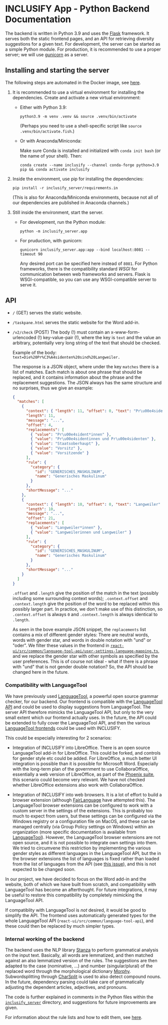 # INCLUSIFY App - Python Backend Documentation

The backend is written in Python 3.9 and uses the [Flask](https://flask.palletsprojects.com/en/2.0.x/) framework. It serves both the static frontend pages, and an API for retrieving diversity suggestions for a given text. For development, the server can be started as a simple Python module. For production, it is recommended to use a proper server; we will use [gunicorn](https://gunicorn.org/) as a server.

## Installing and starting the server

The following steps are automated in the Docker image, see [here](./development-environment.md).

1. It is recommended to use a virtual environment for installing the dependencies. Create and activate a new virtual environment:

   - Either with Python 3.9:

     ```
     python3.9 -m venv .venv && source .venv/bin/activate
     ```

     (Perhaps you need to use a shell-specific script like `source .venv/bin/activate.fish`.)

   - Or with Anaconda/Miniconda:

     Make sure Conda is installed and initialized with `conda init bash` (or the name of your shell). Then:

     ```
     conda create --name inclusify --channel conda-forge python=3.9 pip && conda activate inclusify
     ```

2. Inside the environment, use pip for installing the dependencies:

   ```
   pip install -r inclusify_server/requirements.in
   ```

   (This is also for Anaconda/Miniconda environments, because not all of our dependencies are published in Anaconda channels.)

3. Still inside the environment, start the server.

   - For development, run the Python module:

     ```
     python -m inclusify_server.app
     ```

   - For pruduction, with gunicorn:

     ```
     gunicorn inclusify_server.app:app --bind localhost:8081 --timeout 90
     ```

     Any desired port can be specified here instead of `8081`. For Python frameworks, there is the compatibility standard _WSGI_ for communication between web frameworks and servers. Flask is WSGI-compatible, so you can use any WSGI-compatible server to serve it.

## API

- `/` (GET) serves the static website.
- `/taskpane.html` serves the static website for the Word add-in.
- `/v2/check` (POST)
  The body (!) must contain an x-www-form-urlencoded (!) key-value-pair (!), where the key is `text` and the value an arbitrary, potentially very long string of the text that should be checked.

  Example of the body: `text=Die%20Pr%C3%A4sidenten%20sind%20Langweiler.`

  The response is a JSON object, where under the key `matches` there is a list of matches. Each match is about one phrase that should be replaced, and it contains information about the phrase and the replacement suggestions. The JSON always has the same structure and no surprises, thus we give an example:

  ```json
  {
    "matches": [
      {
        "context": { "length": 11, "offset": 0, "text": "Pr\u00e4sidenten" },
        "length": 11,
        "message": "...",
        "offset": 4,
        "replacements": [
          { "value": "Pr\u00e4sident*innen" },
          { "value": "Pr\u00e4sidentinnen und Pr\u00e4sidenten" },
          { "value": "Staatsoberhaupt" },
          { "value": "Vorsitz" },
          { "value": "Vorsitzende" }
        ],
        "rule": {
          "category": {
            "id": "GENERISCHES_MASKULINUM",
            "name": "Generisches Maskulinum"
          }
        },
        "shortMessage": "..."
      },
      {
        "context": { "length": 10, "offset": 0, "text": "Langweiler" },
        "length": 10,
        "message": "...",
        "offset": 21,
        "replacements": [
          { "value": "Langweiler*innen" },
          { "value": "Langweilerinnen und Langweiler" }
        ],
        "rule": {
          "category": {
            "id": "GENERISCHES_MASKULINUM",
            "name": "Generisches Maskulinum"
          }
        },
        "shortMessage": "..."
      }
    ]
  }
  ```

  `.offset` and `.length` give the position of the match in the text (possibly including some surrounding context words); `.context.offset` and `.context.length` give the position of the word to be replaced within this possibly larger part. In practice, we don't make use of this distinction, so `.context.offset` is always `0` and `.context.length` is always identical to `.length`.

  As seen in the bove example JSON snippet, the `replacements` list contains a mix of different gender styles: There are neutral words, words with gender star, and words in double notation with "und" or "oder". We filter these values in the frontend in [`react-ui/src/common/language-tool-api/user-settings-language-mapping.ts`](../react-ui/src/common/language-tool-api/user-settings-language-mapping.ts), and we replace the gender star with other symbols as specified by the user preferences. This is of course not ideal - what if there is a phrase with "und" that is not gender double notation? So, the API should be changed here in the future.

### Compatibility with LanguageTool

We have previously used [LanguageTool](https://github.com/languagetool-org/languagetool), a powerful open source grammar checker, for our backend. Our frontend is compatible with the [LanguageTool API](https://languagetoolplus.com/http-api/#/default) and could be used to display suggestions from LanguageTool. The server API therefore mimicks the LanguageTool API, but only to the very small extent which our frontend actually uses. In the future, the API could be extended to fully cover the LanguageTool API, and then the various [LanguageTool frontends](https://dev.languagetool.org/software-that-supports-languagetool-as-a-plug-in-or-add-on) could be used with INCLUSIFY.

This could be especially interesting for 2 scenarios:

- Integration of INCLUSIFY into LibreOffice. There is an open source LanguageTool add-in for LibreOffice. This could be forked, and controls for gender style etc could be added. For LibreOffice, a much better UI integration is possible than it is possible for Microsoft Word. Especially with the long-term plan of the government to use CollaboraOffice, essentially a web version of LibreOffice, as part of the [Phoenix suite](https://www.phoenix-werkstatt.de/), this scenario could become very relevant. We have not checked whether LibreOffice extensions also work with CollaboraOffice.

- Integration of INCLUSIFY into web browsers. It is a lot of effort to build a browser extension (although [FairLanguage](https://github.com/fairlanguage) have attempted this). The LanguageTool browser extensions can be configured to work with a custom server in the settings of the extensions. This is probably too much to expect from users, but these settings can be configured via the Windows registry or a configuration file on MacOS, and these can be managed centrally (via Group Policy settings on Windows) within an organization (more specific documentation is available from [LanguageTool](support@languagetoolplus.com)). However, the LanguageTool browser extensions are not open source, and it is not possible to integrate own settings into them. We tried to circumvene this restriction by implementing the various gender styles as different languages in the LanguageTool API, but the in the browser extensions the list of languages is fixed rather than loaded from the list of languages from the API (see [this issue](https://forum.languagetool.org/t/firefox-add-on-new-language/6105)), and this is not expected to be changed soon.

In our project, we have decided to focus on the Word add-in and the website, both of which we have built from scratch, and compatibility with LanguageTool has become an afterthought. For future integrations, it may be useful to restore this compatibility by completely mimicking the LanguageTool API.

If compatiblity with LanguageTool is _not_ desired, it would be good to simplify the API. The frontend uses automatically generated types for the whole LanguageTool API (`react-ui/src/common/language-tool-api`), and these could then be replaced by much simpler types.

### Internal working of the backend

The backend uses the NLP library [Stanza](https://stanfordnlp.github.io/stanza/) to perform grammatical analysis on the input text. Basically, all words are lemmatized, and then matched against an also lemmatized version of the rules. The suggestions are then adapted to the case (nominative, ...) and number (singular/plural) of the replaced word through the morphological dictionary [Morphy](https://morphy.wolfganglezius.de/). Subwordsplitting through [CharSplit](https://pypi.org/project/compound-split/) is used to also detect compound nouns. In the future, dependency parsing could take care of grammatically adjusting the dependent articles, adjectives, and pronouns.

The code is further explained in comments in the Python files within the [`inclusify_server`](inclusify_server) directory, and suggestions for future improvements are given.

For information about the rule lists and how to edit them, see [here](./rule-lists.md).

